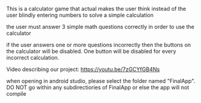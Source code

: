 This is a calculator game that actual makes the user think instead of the user blindly entering numbers to solve 
a simple calculation 


the user must answer 3 simple math questions correctly in order to use the calculator

if the user answers one or more questions incorrectly then the buttons on the calculator will be disabled. One
button will be disabled for every incorrect calculation.

Video describing our project:
https://youtu.be/7zGCYfGB4Ns


when opening in android studio, please select the folder named "FinalApp". DO NOT go within any subdirectiories of FinalApp or else the app will not compile 
